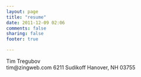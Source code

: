 ```yaml
---
layout: page
title: "resume"
date: 2011-12-09 02:06
comments: false 
sharing: false
footer: true

---
```


<div class="resume">
	<div class="head">
	<div class="name">Tim Tregubov</div>
	<div class="info">
	tim@zingweb.com
	6211 Sudikoff
	Hanover, NH
	03755
	</div>
	</div>





</div>